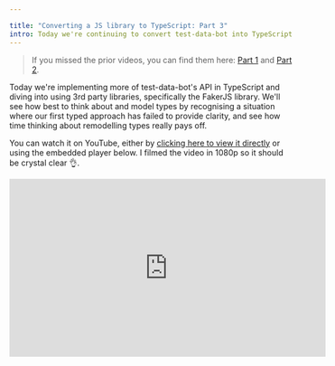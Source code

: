 ```yaml
---

title: "Converting a JS library to TypeScript: Part 3"
intro: Today we're continuing to convert test-data-bot into TypeScript.
---
```


> If you missed the prior videos, you can find them here:
> [Part 1](/typescript-videos-test-data-bot/) and
> [Part 2](/test-data-bot-in-typescript-part-2/).

Today we're implementing more of test-data-bot's API in TypeScript and diving
into using 3rd party libraries, specifically the FakerJS library. We'll see how
best to think about and model types by recognising a situation where our first
typed approach has failed to provide clarity, and see how time thinking about
remodelling types really pays off.

You can watch it on YouTube, either by
[clicking here to view it directly](https://www.youtube.com/watch?v=3uK52uLEjJs&feature=youtu.be)
or using the embedded player below. I filmed the video in 1080p so it should be
crystal clear 👌.

<iframe width="560" height="315" src="https://www.youtube.com/embed/3uK52uLEjJs" frameborder="0" allow="accelerometer; autoplay; encrypted-media; gyroscope; picture-in-picture" allowfullscreen></iframe>
